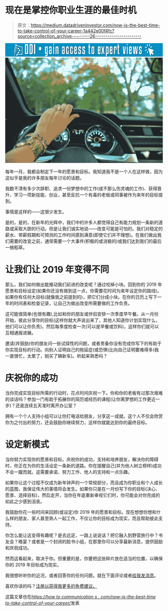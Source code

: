 # 现在是掌控你职业生涯的最佳时机

> 原文：<https://medium.datadriveninvestor.com/now-is-the-best-time-to-take-control-of-your-career-1a442e00f4fc?source=collection_archive---------26----------------------->

[![](img/2b1ec073fb56e736da5ffa56a39ac25e.png)](http://www.track.datadriveninvestor.com/1B9E)![](img/faeddd2929bef418de3140b5b0702572.png)

每年一月，我都会制定下一年的愿景和目标。我知道我不是一个人在这样做，因为这似乎是我的许多朋友每年讨论的话题。

我数不清有多少次辞职、追求一份梦想中的工作(或不那么伤灵魂的工作)、获得晋升、学习一项新技能、创业，甚至反抗一个有毒的老板或同事被作为来年的目标提到。

事情是这样的——这很少发生。

是的，是的，在新年的光辉中，我们中的许多人都觉得自己有能力规划一条新的道路或采取大胆的行动。但是让我们诚实地说——改变可能是可怕的。我们对稳定的薪水、带薪假期和可预测的工作时间感到满意(即使它们并不理想)。在我们做出我们需要的改变之前，通常需要一个大事件(积极的或消极的)或我们达到我们的最后一根稻草。

# 让我们让 2019 年变得不同

那么，我们如何做出能推动我们前进的改变呢？通过咬掉小块。回到你的 2019 年愿景和目标设定(如果你还没有做到这一点，你需要花时间为来年设定你的路线)。如果你有任何大目标(就像我之前提到的)，把它们分成小块。在你的日历上写下一年的时间表和检查记录，让自己为做出改变所需要做的工作负责。

这可能很简单(也很有趣),比如和你的朋友或伴侣安排一次季度早午餐。从一月份开始，彼此分享你的目标(这样你就大声说出来了，其他人知道你计划实现什么，他们可以让你负责)。然后每季度检查一次(可以是早餐或饮料)，这样你们就可以互相通报进展。

邀请(并鼓励)你的朋友问一些试探性的问题，或者责备你没有完成你写下的有助于你实现目标的行动。向别人证明自己的拖延症(或恐惧)比向自己证明要难得多(我一直很忙，太累了，刚买了辆新车)。听起来熟悉吗？

# 庆祝你的成功

当你完成实现目标所需的行动时，花点时间庆祝一下。你和你的老板有过那次艰难的谈话吗？参加一门有助于拓展你的简历或经历的课程(让你离梦想的工作更近一步)？还是连续五天准时离开办公室？

拥有一个个人支持小组可以让你打电话给朋友，分享这一成就。这个人不仅会欣赏你为之付出的努力，还会鼓励你继续努力，这样你就能达到你的最终目标。

# 设定新模式

当你努力实现你的愿景和目标，庆祝你的成功，支持和培养朋友，解决你的障碍时，你正在为你的生活设定一条新的道路。你在提醒自己(并为他人树立榜样)成功不会一蹴而就。这需要承诺、努力工作、他人的支持和一点乐趣。

如果你让这个过程不仅成为新年钟声的一个常规部分，而且成为你职业和个人成长的蓝图，我保证伟大的事情将会发生。如果你只是在一月份写下你的目标(决心、愿景、选择目标)，然后走开，当你在年底重新审视它们时，你可能会对你完成的如此之少感到沮丧。

我鼓励你花一些时间来回顾(或设定)你 2019 年的愿景和目标。现在想想你想和什么样的朋友、家人甚至熟人一起工作，不仅让你的目标成为现实，而且帮助彼此支持。

你怎么能让这变得有趣呢？是去远足，一路上说说话？把它融入到野营旅行中？书友会？晚宴？或者是一个封闭的脸书小组，在那里你可以分享最新消息，提供鼓励和庆祝成功。

然而这看起来，取决于你。但重要的是，你要把这些碎片放在适当的位置，以确保你的 2019 年目标成为现实。

我很想听听你的近况，或者回答你的任何问题。就在下面评论或者[给我发消息](https://howtocommunications.com/contact/)。

喜欢你读的吗？[注册以获得我更多的免费建议。](https://howtocommunications.com/how-to-write-a-press-release/)

这篇文章也在[*https://how to communication s . com/now-is-the-best-time to-take-control-of-your-career/*](https://howtocommunications.com/now-is-the-best-time-to-take-control-of-your-career/)发表
